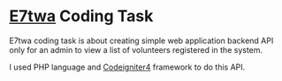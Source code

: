 # [E7twa](e7twa22.rg) Coding Task

E7twa coding task is about creating simple web application backend API only for an admin to view a list of volunteers registered in
the system.

I used PHP language and [Codeigniter4](http://codeigniter.com/) framework to do this API.
